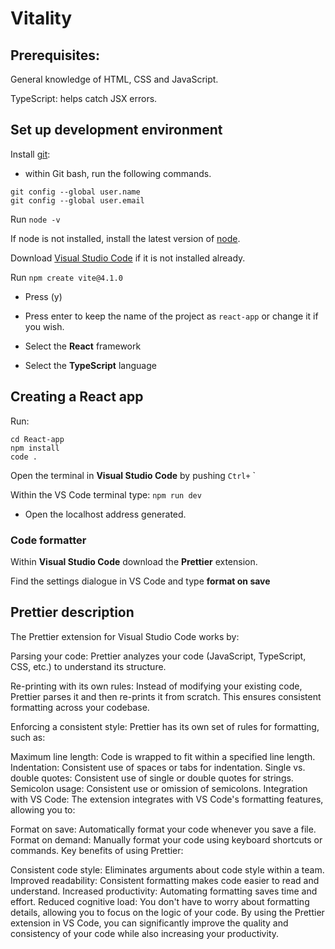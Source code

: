 # Vitality

## Prerequisites:
General knowledge of HTML, CSS and JavaScript.

TypeScript: helps catch JSX errors.

## Set up development environment

Install [git](gitforwindows.org):
- within Git bash, run the following commands. 
```
git config --global user.name
git config --global user.email
```

Run `node -v`

If node is not installed, install the latest version of [node](nodejs.org/en/).

Download [Visual Studio Code](code.visualstudio.com) if it is not installed already.

Run ```npm create vite@4.1.0```

- Press (y)

- Press enter to keep the name of the project as `react-app` or change it if you wish. 

- Select the **React** framework

- Select the **TypeScript** language

## Creating a React app

Run:
```
cd React-app
npm install
code .
```
Open the terminal in **Visual Studio Code** by pushing `Ctrl+` `

Within the VS Code terminal type:
```npm run dev```
- Open the localhost address generated.

### Code formatter

Within **Visual Studio Code** download the **Prettier** extension.

Find the settings dialogue in VS Code and type **format on save** 

## Prettier description

The Prettier extension for Visual Studio Code works by:

Parsing your code: Prettier analyzes your code (JavaScript, TypeScript, CSS, etc.) to understand its structure.

Re-printing with its own rules: Instead of modifying your existing code, Prettier parses it and then re-prints it from scratch. This ensures consistent formatting across your codebase.

Enforcing a consistent style: Prettier has its own set of rules for formatting, such as:

Maximum line length: Code is wrapped to fit within a specified line length.
Indentation: Consistent use of spaces or tabs for indentation.
Single vs. double quotes: Consistent use of single or double quotes for strings.
Semicolon usage: Consistent use or omission of semicolons.
Integration with VS Code: The extension integrates with VS Code's formatting features, allowing you to:

Format on save: Automatically format your code whenever you save a file.
Format on demand: Manually format your code using keyboard shortcuts or commands.
Key benefits of using Prettier:

Consistent code style: Eliminates arguments about code style within a team.
Improved readability: Consistent formatting makes code easier to read and understand.
Increased productivity: Automating formatting saves time and effort.
Reduced cognitive load: You don't have to worry about formatting details, allowing you to focus on the logic of your code.
By using the Prettier extension in VS Code, you can significantly improve the quality and consistency of your code while also increasing your productivity.






